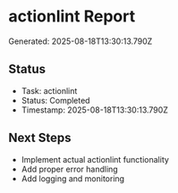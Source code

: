 # actionlint Report

Generated: 2025-08-18T13:30:13.790Z

## Status
- Task: actionlint
- Status: Completed
- Timestamp: 2025-08-18T13:30:13.790Z

## Next Steps
- Implement actual actionlint functionality
- Add proper error handling
- Add logging and monitoring
